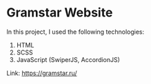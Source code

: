 # Gramstar Website

In this project, I used the following technologies:
1. HTML
2. SCSS
3. JavaScript (SwiperJS, AccordionJS)

Link: https://gramstar.ru/
